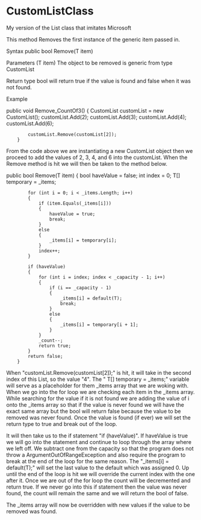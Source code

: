 # CustomListClass
My version of the List class that imitates Microsoft 

This method Removes the first instance of the generic item passed in.

Syntax
public bool Remove(T item)

Parameters
(T item)
The object to be removed is generic from type CustomList<T>
  
Return type
bool
will return true if the value is found and false when it was not found.

Example

public void Remove_CountOf3()
        {
            CustomList<int> customList = new CustomList<int>();
            customList.Add(2);
            customList.Add(3);
            customList.Add(4);
            customList.Add(6);

            customList.Remove(customList[2]);
        }   
        
From the code above we are instantiating a new CustomList<T> object then we proceed  to add the values of 2, 3, 4, and 6 into the customList.
When the Remove method is hit we will then be taken to the method below.
  
   public bool Remove(T item)
        {
            bool haveValue = false;
            int index = 0;
            T[] temporary = _items;
     
            for (int i = 0; i < _items.Length; i++)
            {
                if (item.Equals(_items[i]))
                {
                    haveValue = true;
                    break;
                }
                else
                {
                    _items[i] = temporary[i];
                }
                index++;
            }
           
            if (haveValue)
            {
                for (int i = index; index < _capacity - 1; i++)
                {
                    if (i == _capacity - 1)
                    {
                        _items[i] = default(T);
                        break;
                    }
                    else
                    {
                        _items[i] = temporary[i + 1];
                    }
                }
                _count--;
                return true;
            }
            return false;
        }
        
   
When "customList.Remove(customList[2]);" is hit, it will take in the second index of this List, so the value "4".
The " T[] temporary = _items;" variable will serve as a placeholder for them _items array that we are woking with.
When we go into the for loop we are checking each item in the _items array. While searching for the value if it is
not found we are adding the value of i onto the _items array so that if the value is never found we will have the 
exact same array but the bool will return false because the value to be removed was never found. Once the value is
found (if ever) we will set the return type to true and break out of the loop.

It will then take us to the if statement "if (haveValue)". If haveValue is true we will go into the statement and
continue to loop through the array where we left off. We subtract one from the capacity so that the program does not
throw a ArgumentOutOfRangeException and also require the program to break at the end of the loop for the same reason.
The "_items[i] = default(T);" will set the last value to the default which was assigned 0. Up until the end of the 
loop is hit we will override the current index with the one after it. Once we are out of the for loop the count will
be decremented and return true. If we never go into this if statement then the value was never found, the count will
remain the same and we will return the bool of false.

The _items array will now be overridden with new values if the value to be removed was found.

        
        
        
        
        
        
        
        
        
        
